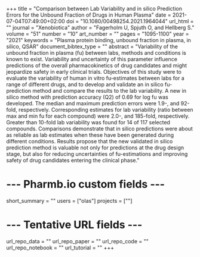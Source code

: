 +++
title = "Comparison between Lab Variability and in silico Prediction Errors for the Unbound Fraction of Drugs in Human Plasma"
date = 2021-07-04T07:49:00+02:00
doi = "10.1080/00498254.2021.1964044"
url_html = ""
journal = "Xenobiotica"
author = "Fagerholm U, Spjuth O, and Hellberg S."
volume = "51"
number = "10"
art_number = ""
pages = "1095-1100"
year = "2021"
keywords = "Plasma protein binding, unbound fraction in plasma, in silico, QSAR"
document_bibtex_type = ""
abstract = "Variability of the unbound fraction in plasma (fu) between labs, methods and conditions is known to exist. Variability and uncertainty of this parameter influence predictions of the overall pharmacokinetics of drug candidates and might jeopardize safety in early clinical trials. Objectives of this study were to evaluate the variability of human in vitro fu-estimates between labs for a range of different drugs, and to develop and validate an in silico fu-prediction method and compare the results to the lab variability. A new in silico method with prediction accuracy (Q2) of 0.69 for log fu was developed. The median and maximum prediction errors were 1.9-, and 92-fold, respectively. Corresponding estimates for lab variability (ratio between max and min fu for each compound) were 2.0-, and 185-fold, respectively. Greater than 10-fold lab variability was found for 14 of 117 selected compounds. Comparisons demonstrate that in silico predictions were about as reliable as lab estimates when these have been generated during different conditions. Results propose that the new validated in silico prediction method is valuable not only for predictions at the drug design stage, but also for reducing uncertainties of fu-estimations and improving safety of drug candidates entering the clinical phase."
# --- Pharmb.io custom fields ---
short_summary = ""
users = ["olas"]
projects = [""]
# --- Tentative URL fields ---
url_repo_data = ""
url_repo_paper = ""
url_repo_code = ""
url_repo_notebook = ""
url_tutorial = ""
+++
